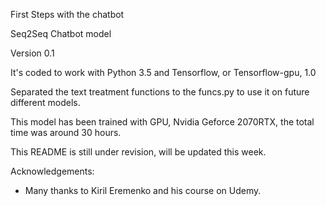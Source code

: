First Steps with the chatbot

Seq2Seq Chatbot model

Version 0.1

It's coded to work with Python 3.5 and Tensorflow, or Tensorflow-gpu, 1.0

Separated the text treatment functions to the funcs.py to use it on future different models.

This model has been trained with GPU, Nvidia Geforce 2070RTX, the total time was around 30 hours.

This README is still under revision, will be updated this week.

Acknowledgements:
- Many thanks to Kiril Eremenko and his course on Udemy.